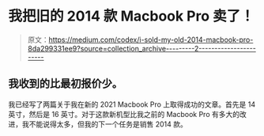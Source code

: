 # 我把旧的 2014 款 Macbook Pro 卖了！

> 原文：<https://medium.com/codex/i-sold-my-old-2014-macbook-pro-8da299331ee9?source=collection_archive---------2----------------------->

## 我收到的比最初报价少。

我已经写了两篇关于我在新的 2021 Macbook Pro 上取得成功的文章。首先是 14 英寸，然后是 16 英寸。对于这款新机型比我之前的 Macbook Pro 有多大的改进，我不能说得太多，但我的下一个任务是销售 2014 款。